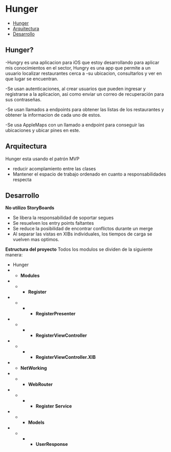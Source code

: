 # Hunger


- [Hunger](#hunger)
- [Arquitectura](#arquitectura)
- [Desarrollo](#desarrollo)

## Hunger?
-Hungry es una aplicacion para iOS que estoy desarrollando para aplicar mis conocimientos en el sector, Hungry es una app que permite a un usuario localizar restaurantes cerca a -su ubicacion, consultarlos y ver en que lugar se encuentran.

-Se usan autenticaciones, al crear usuarios que pueden ingresar y registrarse a la aplicacion, asi como enviar un correo de recuperación para sus contraseñas.

-Se usan llamados a endpoints para obtener las listas de los restaurantes y obtener la informacion de cada uno de estos.

-Se usa AppleMaps con un llamado a endpoint para conseguir las ubicaciones y ubicar pines en este.

## Arquitectura

Hunger esta usando el patrón MVP
- reducir acomplamiento entre las clases
- Mantener el espacio de trabajo ordenado en cuanto a responsabilidades respecta

## Desarrollo

**No utilizo StoryBoards**
- Se libera la responsabilidad de soportar segues
- Se resuelven los entry points faltantes
- Se reduce la posibilidad de encontrar conflictos durante un merge
- Al separar las vistas en XIBs individuales, los tiempos de carga se vuelven mas optimos.

**Estructura del proyecto**
Todos los modulos se dividen de la siguiente manera:

- Hunger
- - **Modules**
- - - **Register**
- - - - **RegisterPresenter**
- - - - **RegisterViewController**
- - - - **RegisterViewController.XIB**
- - **NetWorking**
- - - **WebRouter**
- - - - **Register Service**
- - - **Models**
- - - - **UserResponse**
